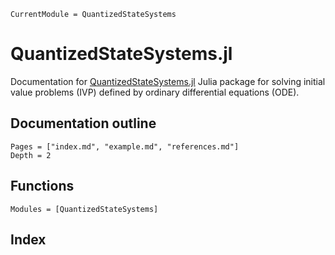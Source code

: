 ```@meta
CurrentModule = QuantizedStateSystems
```

# QuantizedStateSystems.jl

Documentation for [QuantizedStateSystems.jl](https://github.com/hurak/QuantizedStateSystems.jl) Julia package for solving initial value problems (IVP) defined by ordinary differential equations (ODE).

## Documentation outline

```@contents
Pages = ["index.md", "example.md", "references.md"]
Depth = 2
```

## Functions

```@autodocs
Modules = [QuantizedStateSystems]
```

## Index

```@index
```
